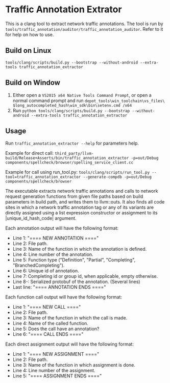 # Traffic Annotation Extrator
This is a clang tool to extract network traffic annotations. The tool is run by
`tools/traffic_annotation/auditor/traffic_annotation_auditor`. Refer to it for
help on how to use.

## Build on Linux
`tools/clang/scripts/build.py --bootstrap
   --without-android --extra-tools traffic_annotation_extractor`

## Build on Window
1. Either open a `VS2015 x64 Native Tools Command Prompt`, or open a normal
   command prompt and run `depot_tools\win_toolchain\vs_files\
   $long_autocompleted_hash\win_sdk\bin\setenv.cmd /x64`
2. Run `python tools/clang/scripts/build.py --bootstrap
   --without-android --extra-tools traffic_annotation_extractor`

## Usage
Run `traffic_annotation_extractor --help` for parameters help.

Example for direct call:
  `third_party/llvm-build/Release+Asserts/bin/traffic_annotation_extractor
     -p=out/Debug components/spellcheck/browser/spelling_service_client.cc`

Example for call using run_tool.py:
  `tools/clang/scripts/run_tool.py --tool=traffic_annotation_extractor
     --generate-compdb -p=out/Debug components/spellcheck/browser`

The executable extracts network traffic annotations and calls to network request
  generation functions from given file paths based on build parameters in build
  path, and writes them to llvm::outs. It also finds all code sites in which a
  network traffic annotation tag or any of its variants are directly assigned
  using a list expression constructor or assignment to its |unique_id_hash_code|
  argument.

Each annotation output will have the following format:
  - Line 1: "==== NEW ANNOTATION ===="
  - Line 2: File path.
  - Line 3: Name of the function in which the annotation is defined.
  - Line 4: Line number of the annotation.
  - Line 5: Function type ("Definition", "Partial", "Completing",
            "BranchedCompleting").
  - Line 6: Unique id of annotation.
  - Line 7: Completing id or group id, when applicable, empty otherwise.
  - Line 8-: Serialized protobuf of the annotation. (Several lines)
  - Last line:  "==== ANNOTATION ENDS ===="

Each function call output will have the following format:
  - Line 1: "==== NEW CALL ===="
  - Line 2: File path.
  - Line 3: Name of the function in which the call is made.
  - Line 4: Name of the called function.
  - Line 5: Does the call have an annotation?
  - Line 6: "==== CALL ENDS ===="

Each direct assignment output will have the following format:
  - Line 1: "==== NEW ASSIGNMENT ===="
  - Line 2: File path.
  - Line 3: Name of the function in which assignment is done.
  - Line 4: Line number of the assignment.
  - Line 5: "==== ASSIGNMENT ENDS ===="
